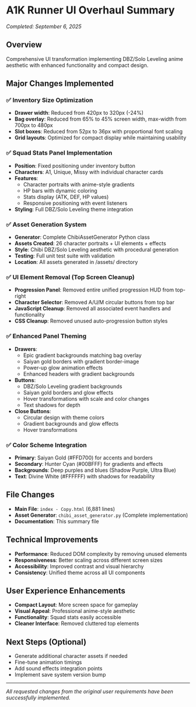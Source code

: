 # A1K Runner UI Overhaul Summary

_Completed: September 6, 2025_

## Overview

Comprehensive UI transformation implementing DBZ/Solo Leveling anime aesthetic with enhanced functionality and compact design.

## Major Changes Implemented

### ✅ Inventory Size Optimization

- **Drawer width**: Reduced from 420px to 320px (-24%)
- **Bag overlay**: Reduced from 65% to 45% screen width, max-width from 700px to 480px
- **Slot boxes**: Reduced from 52px to 36px with proportional font scaling
- **Grid layouts**: Optimized for compact display while maintaining usability

### ✅ Squad Stats Panel Implementation

- **Position**: Fixed positioning under inventory button
- **Characters**: A1, Unique, Missy with individual character cards
- **Features**:
  - Character portraits with anime-style gradients
  - HP bars with dynamic coloring
  - Stats display (ATK, DEF, HP values)
  - Responsive positioning with event listeners
- **Styling**: Full DBZ/Solo Leveling theme integration

### ✅ Asset Generation System

- **Generator**: Complete ChibiAssetGenerator Python class
- **Assets Created**: 26 character portraits + UI elements + effects
- **Style**: Chibi DBZ/Solo Leveling aesthetic with procedural generation
- **Testing**: Full unit test suite with validation
- **Location**: All assets generated in /assets/ directory

### ✅ UI Element Removal (Top Screen Cleanup)

- **Progression Panel**: Removed entire unified progression HUD from top-right
- **Character Selector**: Removed A/U/M circular buttons from top bar
- **JavaScript Cleanup**: Removed all associated event handlers and functionality
- **CSS Cleanup**: Removed unused auto-progression button styles

### ✅ Enhanced Panel Theming

- **Drawers**:
  - Epic gradient backgrounds matching bag overlay
  - Saiyan gold borders with gradient border-image
  - Power-up glow animation effects
  - Enhanced headers with gradient backgrounds
- **Buttons**:
  - DBZ/Solo Leveling gradient backgrounds
  - Saiyan gold borders and glow effects
  - Hover transformations with scale and color changes
  - Text shadows for depth
- **Close Buttons**:
  - Circular design with theme colors
  - Gradient backgrounds and glow effects
  - Hover transformations

### ✅ Color Scheme Integration

- **Primary**: Saiyan Gold (#FFD700) for accents and borders
- **Secondary**: Hunter Cyan (#00BFFF) for gradients and effects
- **Backgrounds**: Deep purples and blues (Shadow Purple, Ultra Blue)
- **Text**: Divine White (#FFFFFF) with shadows for readability

## File Changes

- **Main File**: `index - Copy.html` (6,881 lines)
- **Asset Generator**: `chibi_asset_generator.py` (Complete implementation)
- **Documentation**: This summary file

## Technical Improvements

- **Performance**: Reduced DOM complexity by removing unused elements
- **Responsiveness**: Better scaling across different screen sizes
- **Accessibility**: Improved contrast and visual hierarchy
- **Consistency**: Unified theme across all UI components

## User Experience Enhancements

- **Compact Layout**: More screen space for gameplay
- **Visual Appeal**: Professional anime-style aesthetic
- **Functionality**: Squad stats easily accessible
- **Cleaner Interface**: Removed cluttered top elements

## Next Steps (Optional)

- Generate additional character assets if needed
- Fine-tune animation timings
- Add sound effects integration points
- Implement save system version bump

---

_All requested changes from the original user requirements have been successfully implemented._
